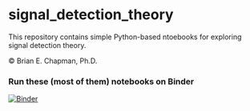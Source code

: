 # signal_detection_theory

This repository contains simple Python-based ntoebooks for exploring signal detection theory.

&copy; Brian E. Chapman, Ph.D.

### Run these (most of them) notebooks on Binder
[![Binder](https://mybinder.org/badge_logo.svg)](https://mybinder.org/v2/gh/melbourne-bmds/signal_detection_theory/master)
